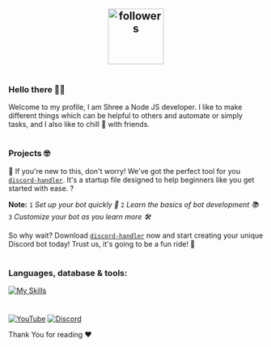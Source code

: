 <h2 align="center">
<!-- <img width="100%" src=""> -->
<br> </br>
<img alt="followers" title="Github'dan Takip Et" src="https://img.shields.io/github/followers/sh3ee?color=236ad3&labelColor=1155ba&style=for-the-badge&logo=github&label=follower" width="110px" /></a>
</h2>

#

### Hello there 🙋‍♂️
Welcome to my profile, I am Shree a Node JS developer.
I like to make different things which can be helpful to others and automate or simply tasks, and I also like to chill 🥶 with friends.

#

### Projects 🤓


🎉 If you're new to this, don't worry! We've got the perfect tool for you [`discord-handler`](https://github.com/sh3ee/discord-handler). It's a startup file designed to help beginners like you get started with ease. ?

**Note:**
`1` *Set up your bot quickly 🚀*
`2` *Learn the basics of bot development 📚*
`3` *Customize your bot as you learn more 🛠️*

So why wait? Download [`discord-handler`](https://github.com/sh3ee/discord-handler) now and start creating your unique Discord bot today! Trust us, it's going to be a fun ride! 🎢

#

### Languages, database & tools:
[![My Skills](https://skillicons.dev/icons?i=js,ts,nodejs,mongo,sequelize,vscode)](https://github.com/sh3ee/sh3ee)

#

<p align="left"> 
<a href="https://www.youtube.com/@sh3ee" target="blank"><img alt="YouTube" src="https://img.shields.io/youtube/channel/subscribers/UCRTljDU5eoJ_RBtgqVVAVSg?logo=youtube&style=for-the-badge&color=red"></a>
<a href="https://discord.gg/5n2n6Vh2Pb" target="blank"><img alt="Discord" src="https://img.shields.io/discord/1105476631440662598?logo=discord&style=for-the-badge&color=%2312924F"></a> 
</p>

Thank You for reading ♥
